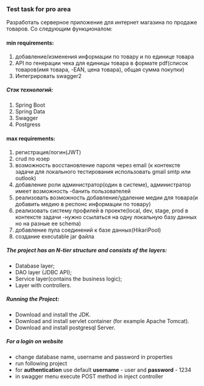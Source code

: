 ### Test task for pro area 
Разработать серверное приложение для интернет магазина по продаже товаров. Со следующим функционалом:
#### min requirements:
1) добавление/изменения информации по товару и по единице товара
2) API по генерации чека для единицы товара в формате pdf(список товаров(имя товара, -EAN, цена товара), общая сумма покупки)
3) Интегрировать swagger2

##### Стэк технологий:
1) Spring Boot
2) Spring Data
3) Swagger
4) Postgress

#### max requirements:
1) регистрация/логин(JWT)
2) crud по юзер
3) возможность восстановление пароля через email (к контексте задачи для локального тестирования использовать gmail smtp или outlook)
4) добавление роли администратор(один в системе), администратор имеет возможность -банить пользователей
5) реализовать возможность добавление/удаление медии для товара(и добавить медию в респонс информации по товару)
6) реализовать систему профилей в проекте(local, dev, stage, prod в контексте задачи -нужно ссылаться на  одну локальную базу данных но на разные ее schema)
7) добавление пула соединений к базе данных(HikariPool)
8) создание executable jar файла

##### The project has an N-tier structure and consists of the layers:
* Database layer;
* DAO layer (JDBC API);
* Service layer(contains the business logic);
* Layer with controllers.

#####  Running the Project:

* Download and install the JDK.
* Download and install servlet container (for example Apache Tomcat).
* Download and install postgresql Server.

##### For a login on website 
* change database name, username and password in properties
* run following project
* for **authentication** use default **username** - user and **password** - 1234
* in swagger menu execute POST method in inject controller